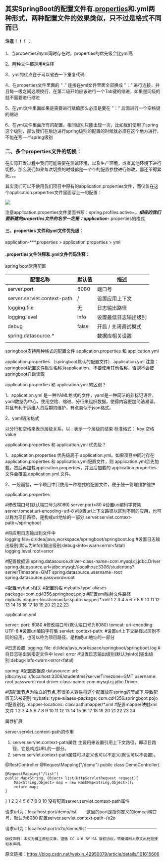 ## 其实SpringBoot的配置文件有.[properties](https://so.csdn.net/so/search?q=properties&spm=1001.2101.3001.7020)和.yml两种形式，两种配置文件的效果类似，只不过是格式不同而已

#### 注意！！！：

1、当properties和yml同时存在时，properties的优先级会比yml高

2、两种文件都是用#注释

3、yml的优点在于可以省去一下重复代码

4、在properties文件里面的 “ .”  连接在yml文件里面全部换成 "：" 进行连接，并且每一级之间必须换行，在第二级开始应该进行一个Tab键的缩进，如果是同级的就不需要进行缩进

5、在yml文件里面如果是需要进行赋值那么必须是要在 "：" 后面进行一个空格键的缩进

6、在yml文件里面所有的配置，相同级别只能出现一次，比如我们使用了spring这个级别，那么我们在后边进行spring级别的配置的时候就必须在这个地方进行，不能在写一个spring级别

### 二、多个properties文件的切换：

在实际开发过程中我们可能需要在测试环境，以及生产环境，或者其他环境下进行切换，那么我们如果每次切换的时候都是一个个的配置参数进行修改，那还不得累死。。。

其实我们可以不使用我们项目中原有的application.properties文件，而仅仅在这个application.properties文件里面写上一句配置：

![](https://img-blog.csdnimg.cn/img_convert/8bc93da41cbcc9db26dc724e5e556e13.png)

注意application.properties文件里面书写：spring.profiles.active=***，相应的我们要新建的properties文件的名字一定是：application-***.properties的格式

#### 三、properties 文件和yml文件优先级：

application-***.properties > application.properties > yml

#### .properties文件注释和.yml文件代码注释：

spring boot常用配置

| 配置名称                        | 默认值   | 描述          |
| --------------------------- | ----- | ----------- |
| server.port                 | 8080  | 端口号         |
| server.servlet.context-path | /     | 设置应用上下文     |
| logging.file                | 无     | 日志输出路径      |
| logging.level               | info  | 设置最低日志输出级别  |
| debug                       | false | 开启 / 关闭调试模式 |
| spring.datasource.*         |       | 数据库相关设置     |
|                             |       |             |

springboot支持两种格式的配置文件 application.properties 和 application.yml

application.properties （springboot默认的配置文件）
application.yml
注意：springboot配置文件默认名称为application，不要使用其他名称，否则不会被springboot自动读取

application.properties 和 application.yml 的区别？

1、application.yml 是一种YAML格式的文件，yaml是一种简洁的非标记语言，yaml数据为中心，使用空格、缩进、分行来组织数据，使得内容更加简洁易读，并且有利于运维人员后期的维护，有点类似于json格式。

2、yaml语法格式

以分行和空格来表示层级关系，以 : 表示一个层级的结束
标准格式： key:空格value

application.properties 和 application.yml 优先级？

1、application.properties 优先级高于 application.yml。如果项目中同时存在application.properties 和 application.yml配置文件，则 application.yml会先加载，然后再加载application.properties，并且后加载的 application.properties 文件会覆盖 application.yml 文件。

2、一般而言，一个项目中只使用一种格式的配置文件，便于统一管理维护维护

application.properties

#修改端口号(默认端口号为8080)
server.port=80
#设置uri编码字符集
server.tomcat.uri-encoding=utf-8
#设置url上下文路径以区别不同的应用，也可以称为项目路径，是构成url地址的一部分
server.servlet.context-path=/springboot

#将应用日志输出到文件中
logging.file=d:/idea/java_workspace/springboot/springboot.log
#设置日志输出级别(默认为info)(输出级别:debug<info<warn<error<fatal)
logging.level.root=error

#配置数据源
spring.datasource.driver-class-name=com.mysql.cj.jdbc.Driver
spring.datasource.url=jdbc:mysql://localhost:3306/studentms?serverTimezone=GMT
spring.datasource.username=root
spring.datasource.password=root

#配置mybatis相关
#配置别名
mybatis.type-aliases-package=com.cd4356.springboot.pojo
#配置xml映射文件路径
mybatis.mapper-locations=classpath:mapper/*.xml
1
2
3
4
5
6
7
8
9
10
11
12
13
14
15
16
17
18
19
20
21
22
23

application.yml

server:
  port: 8080  #修改端口号(默认端口号为8080)
  tomcat:
    uri-encoding: UTF-8  #设置uri编码字符集
  servlet:
    context-path: #设置url上下文路径以区别不同的应用，也可以称为项目路径，是构成url地址的一部分

#日志设置
logging:
  file: d:/idea/java_workspace/springboot/springboot.log  #将日志输出到指定文件中
  level: error  #设置日志输出级别(默认为info)(输出级别:debug<info<warn<error<fatal)

spring:
  #配置数据源
  datasource:
    url: jdbc:mysql://localhost:3306/studentms?serverTimezone=GMT
    username: root
    password: root
    driver-class-name: com.mysql.cj.jdbc.Driver

#该配置节点为独立的节点,有很多人容易将这个配置放在spring的节点下,导致配置无法被识别
mybatis:
  type-aliases-package: com.cd4356.springboot.pojo #配置别名
  mapper-locations: classpath:mapper/*.xml #配置mapper映射xml文件
1
2
3
4
5
6
7
8
9
10
11
12
13
14
15
16
17
18
19
20
21
22
23
24

属性扩展

server.servlet.context-path的作用

1. server.servlet.context-path属性 主要用来设置引用上下文路径，即项目路径，它是构成URL的一部分。
2. server.servlet.context-path属性可以定义也可以不定义(默认可以不设置)。

@RestController
@RequestMapping("/demo")
public class DemoController{

    @RequestMapping("/list")
    public Map<String, Object> list(HttpServletRequest request){
        Map<String,Object> map = new HashMap<String,Object>();
        return map;
    }

}
1
2
3
4
5
6
7
8
9
10
没有配置server.servlet.context-path属性

请求url为：localhost:port/demo/list   这里的port是指你定义的tomcat端口号，默认为8080
配置server.servlet.context-path=/o2o

请求url为：localhost:port/o2o/demo/list
————————————————

    版权声明：本文为博主原创文章，遵循 CC 4.0 BY-SA 版权协议，转载请附上原文出处链接和本声明。

原文链接：https://blog.csdn.net/weixin_42950079/article/details/101615606
